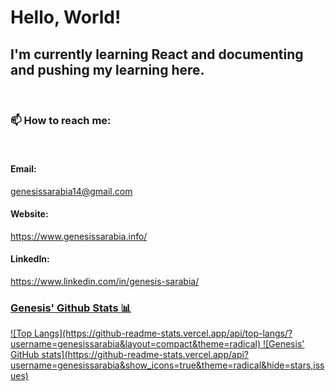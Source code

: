 <h1>Hello, World!</h1>

<h2>I'm currently learning React and documenting and pushing my learning here.</h2> <br/>
<h3>📫 How to reach me:</h3> <br/>
<h4>Email:</h4> <a href="mailto:genesissarabia14@gmail.com">genesissarabia14@gmail.com</a><br/>
<h4>Website:</h4> <a href="https://www.genesissarabia.info/">https://www.genesissarabia.info/</a><br/>
<h4>LinkedIn:</h4> <a href="https://www.linkedin.com/in/genesis-sarabia/">https://www.linkedin.com/in/genesis-sarabia/<br/>

<h3>Genesis' Github Stats 📊</h3>
![Top Langs](https://github-readme-stats.vercel.app/api/top-langs/?username=genesissarabia&layout=compact&theme=radical)  ![Genesis' GitHub stats](https://github-readme-stats.vercel.app/api?username=genesissarabia&show_icons=true&theme=radical&hide=stars,issues)


<!--
**genesissarabia/genesissarabia** is a ✨ _special_ ✨ repository because its `README.md` (this file) appears on your GitHub profile.

Here are some ideas to get you started:

- 🔭 I’m currently working on ...
- 🌱 I’m currently learning ...
- 👯 I’m looking to collaborate on ...
- 🤔 I’m looking for help with ...
- 💬 Ask me about ...
- 📫 How to reach me: ...
- 😄 Pronouns: ...
- ⚡ Fun fact: ...
-->
